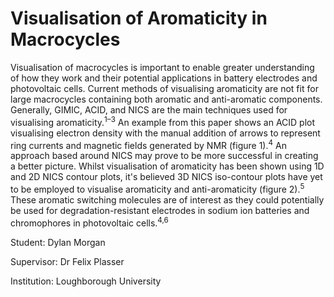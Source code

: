 # Visualisation of Aromaticity in Macrocycles

Visualisation of macrocycles is important to enable greater understanding of how they work and their potential
applications in battery electrodes and photovoltaic cells. Current methods of visualising aromaticity are not fit for large
macrocycles containing both aromatic and anti-aromatic components. Generally, GIMIC, ACID, and NICS are the main
techniques used for visualising aromaticity.<sup>1–3</sup> An example from this paper shows an ACID plot visualising electron density
with the manual addition of arrows to represent ring currents and magnetic fields generated by NMR (figure 1).<sup>4</sup>
An approach based around NICS may prove to be more successful in
creating a better picture. Whilst visualisation of aromaticity has been
shown using 1D and 2D NICS contour plots, it's believed 3D NICS iso-contour plots have yet to be employed to visualise aromaticity and
anti-aromaticity (figure 2).<sup>5</sup>
These aromatic switching molecules are of interest as they could
potentially be used for degradation-resistant electrodes in sodium ion
batteries and chromophores in photovoltaic cells.<sup>4,6</sup>


Student: Dylan Morgan

Supervisor: Dr Felix Plasser

Institution: Loughborough University

